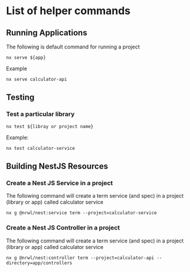 # List of helper commands

## Running Applications

The following is default command for running a project
```
nx serve ${app}
```

Example
```
nx serve calculator-api
```

## Testing

### Test a particular library

```
nx test ${libray or project name}
```

Example:

```
nx test calculator-service
```

## Building NestJS Resources

### Create a Nest JS Service in a project

The following command will create a term service (and spec) in a project (library or app) called calculator service
```
nx g @nrwl/nest:service term --project=calculator-service
```

### Create a Nest JS Controller in a project
The following command will create a term service (and spec) in a project (library or app) called calculator service

```
nx g @nrwl/nest:controller term --project=calculator-api --directory=app/controllers
```